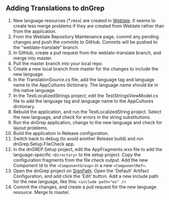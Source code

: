 ﻿## Adding Translations to dnGrep

1. New language resources (*.resx) are created in [Weblate](https://hosted.weblate.org/projects/dngrep/dngrep-application/). It seems to create less merge problems if they are created from Weblate rather than from the application. 
2. From the Weblate Repository Maintenance page, commit any pending changes and push the commits to GitHub. Commits will be pushed to the "weblate-translate" branch.
2. In GitHub, create a pull request from the weblate-translate branch, and merge into master.
3. Pull the master branch into your local repo.
4. Create a new local branch from master for the changes to include the new language.
5. In the TranslationSource.cs file, add the language tag and language name to the AppCultures dictionary. The language name should be in the native language.
6. In the TestLocalizedStrings project, edit the TestStringsViewModel.cs file to add the language tag and language name to the AppCultures dictionary.
7. Rebuild the application, and run the TestLocalizedString project. Select the new language, and check for errors in the string substitutions.
8. Run the dnGrep application, change to the new language and check for layout problems.
9. Build the application in Release configuration. 
10. Switch back to debug (to avoid another Release build) and run dnGrep.Setup.FileCheck app. 
10. In the dnGREP.Setup project, edit the AppFragments.wxs file to add the language-specific `<Directory>` to the setup project. Copy the configuration fragments from the file check output. Add the new Component Id to the `<ComponentGroup>` in a new `<ComponentRef>`.
11. Open the dnGrep project on [SignPath](https://app.signpath.io/Web/736ab30b-dc3e-41ee-800d-c5674d702ed8/Projects/d37d257d-e767-4d90-9fd9-e127dfd82f1d). Open the 'Default' Artifact Configuration, and add click the 'Edit' button. Add a new include path for the new language, like this: `<include path="es" />`
12. Commit the changes, and create a pull request for the new language resource. Merge to master.
 